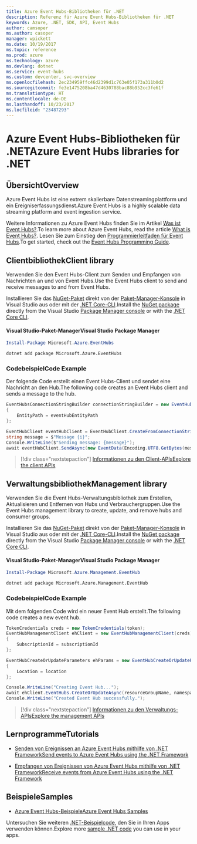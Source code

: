 ```yaml
---
title: Azure Event Hubs-Bibliotheken für .NET
description: Referenz für Azure Event Hubs-Bibliotheken für .NET
keywords: Azure, .NET, SDK, API, Event Hubs
author: camsoper
ms.author: casoper
manager: wpickett
ms.date: 10/19/2017
ms.topic: reference
ms.prod: azure
ms.technology: azure
ms.devlang: dotnet
ms.service: event-hubs
ms.custom: devcenter, svc-overview
ms.openlocfilehash: 2ec234959ffc46d2399d1c763e05f173a311b0d2
ms.sourcegitcommit: fe3e1475208ba47d4630788bac88b952cc3fe61f
ms.translationtype: HT
ms.contentlocale: de-DE
ms.lasthandoff: 10/23/2017
ms.locfileid: "23487293"
---
```

# <a name="azure-event-hubs-libraries-for-net"></a><span data-ttu-id="50d4f-104">Azure Event Hubs-Bibliotheken für .NET</span><span class="sxs-lookup"><span data-stu-id="50d4f-104">Azure Event Hubs libraries for .NET</span></span>

## <a name="overview"></a><span data-ttu-id="50d4f-105">Übersicht</span><span class="sxs-lookup"><span data-stu-id="50d4f-105">Overview</span></span>

<span data-ttu-id="50d4f-106">Azure Event Hubs ist eine extrem skalierbare Datenstreamingplattform und ein Ereigniserfassungsdienst.</span><span class="sxs-lookup"><span data-stu-id="50d4f-106">Azure Event Hubs is a highly scalable data streaming platform and event ingestion service.</span></span>

<span data-ttu-id="50d4f-107">Weitere Informationen zu Azure Event Hubs finden Sie im Artikel [Was ist Event Hubs?](/azure/event-hubs/event-hubs-what-is-event-hubs).</span><span class="sxs-lookup"><span data-stu-id="50d4f-107">To learn more about Azure Event Hubs, read the article [What is Event Hubs?](/azure/event-hubs/event-hubs-what-is-event-hubs).</span></span>  <span data-ttu-id="50d4f-108">Lesen Sie zum Einstieg den [Programmierleitfaden für Event Hubs](/azure/event-hubs/event-hubs-programming-guide).</span><span class="sxs-lookup"><span data-stu-id="50d4f-108">To get started, check out the [Event Hubs Programming Guide](/azure/event-hubs/event-hubs-programming-guide).</span></span>

## <a name="client-library"></a><span data-ttu-id="50d4f-109">Clientbibliothek</span><span class="sxs-lookup"><span data-stu-id="50d4f-109">Client library</span></span>

<span data-ttu-id="50d4f-110">Verwenden Sie den Event Hubs-Client zum Senden und Empfangen von Nachrichten an und von Event Hubs.</span><span class="sxs-lookup"><span data-stu-id="50d4f-110">Use the Event Hubs client to send and receive messages to and from Event Hubs.</span></span>

<span data-ttu-id="50d4f-111">Installieren Sie das [NuGet-Paket](https://www.nuget.org/packages/Microsoft.Azure.EventHubs) direkt von der [Paket-Manager-Konsole][PackageManager] in Visual Studio aus oder mit der [.NET Core-CLI][DotNetCLI].</span><span class="sxs-lookup"><span data-stu-id="50d4f-111">Install the [NuGet package](https://www.nuget.org/packages/Microsoft.Azure.EventHubs) directly from the Visual Studio [Package Manager console][PackageManager] or with the [.NET Core CLI][DotNetCLI].</span></span>

#### <a name="visual-studio-package-manager"></a><span data-ttu-id="50d4f-112">Visual Studio-Paket-Manager</span><span class="sxs-lookup"><span data-stu-id="50d4f-112">Visual Studio Package Manager</span></span>

```powershell
Install-Package Microsoft.Azure.EventHubs
```

```bash
dotnet add package Microsoft.Azure.EventHubs
```

### <a name="code-example"></a><span data-ttu-id="50d4f-113">Codebeispiel</span><span class="sxs-lookup"><span data-stu-id="50d4f-113">Code Example</span></span>

<span data-ttu-id="50d4f-114">Der folgende Code erstellt einen Event Hubs-Client und sendet eine Nachricht an den Hub.</span><span class="sxs-lookup"><span data-stu-id="50d4f-114">The following code creates an Event Hubs client and sends a message to the hub.</span></span>

```csharp
EventHubsConnectionStringBuilder connectionStringBuilder = new EventHubsConnectionStringBuilder(eventHubConnectionString)
{
    EntityPath = eventHubEntityPath
};

EventHubClient eventHubClient = EventHubClient.CreateFromConnectionString(connectionStringBuilder.ToString());
string message = $"Message {i}";
Console.WriteLine($"Sending message: {message}");
await eventHubClient.SendAsync(new EventData(Encoding.UTF8.GetBytes(message)));
```

> [!div class="nextstepaction"]
> [<span data-ttu-id="50d4f-115">Informationen zu den Client-APIs</span><span class="sxs-lookup"><span data-stu-id="50d4f-115">Explore the client APIs</span></span>](/dotnet/api/overview/azure/eventhub/client)

## <a name="management-library"></a><span data-ttu-id="50d4f-116">Verwaltungsbibliothek</span><span class="sxs-lookup"><span data-stu-id="50d4f-116">Management library</span></span>

<span data-ttu-id="50d4f-117">Verwenden Sie die Event Hubs-Verwaltungsbibliothek zum Erstellen, Aktualisieren und Entfernen von Hubs und Verbrauchergruppen.</span><span class="sxs-lookup"><span data-stu-id="50d4f-117">Use the Event Hubs management library to create, update, and remove hubs and consumer groups.</span></span>

<span data-ttu-id="50d4f-118">Installieren Sie das [NuGet-Paket](https://www.nuget.org/packages/Microsoft.Azure.Management.EventHub) direkt von der [Paket-Manager-Konsole][PackageManager] in Visual Studio aus oder mit der [.NET Core-CLI][DotNetCLI].</span><span class="sxs-lookup"><span data-stu-id="50d4f-118">Install the [NuGet package](https://www.nuget.org/packages/Microsoft.Azure.Management.EventHub) directly from the Visual Studio [Package Manager console][PackageManager] or with the [.NET Core CLI][DotNetCLI].</span></span>

#### <a name="visual-studio-package-manager"></a><span data-ttu-id="50d4f-119">Visual Studio-Paket-Manager</span><span class="sxs-lookup"><span data-stu-id="50d4f-119">Visual Studio Package Manager</span></span>

```powershell
Install-Package Microsoft.Azure.Management.EventHub
```

```bash
dotnet add package Microsoft.Azure.Management.EventHub
```

### <a name="code-example"></a><span data-ttu-id="50d4f-120">Codebeispiel</span><span class="sxs-lookup"><span data-stu-id="50d4f-120">Code Example</span></span>

<span data-ttu-id="50d4f-121">Mit dem folgenden Code wird ein neuer Event Hub erstellt.</span><span class="sxs-lookup"><span data-stu-id="50d4f-121">The following code creates a new event hub.</span></span>

```csharp
TokenCredentials creds = new TokenCredentials(token);
EventHubManagementClient ehClient = new EventHubManagementClient(creds)
{
    SubscriptionId = subscriptionId
};

EventHubCreateOrUpdateParameters ehParams = new EventHubCreateOrUpdateParameters()
{
    Location = location
};

Console.WriteLine("Creating Event Hub...");
await ehClient.EventHubs.CreateOrUpdateAsync(resourceGroupName, namespaceName, EventHubName, ehParams);
Console.WriteLine("Created Event Hub successfully.");
```

> [!div class="nextstepaction"]
> [<span data-ttu-id="50d4f-122">Informationen zu den Verwaltungs-APIs</span><span class="sxs-lookup"><span data-stu-id="50d4f-122">Explore the management APIs</span></span>](/dotnet/api/overview/azure/eventhub/management)

## <a name="tutorials"></a><span data-ttu-id="50d4f-123">Lernprogramme</span><span class="sxs-lookup"><span data-stu-id="50d4f-123">Tutorials</span></span>

* [<span data-ttu-id="50d4f-124">Senden von Ereignissen an Azure Event Hubs mithilfe von .NET Framework</span><span class="sxs-lookup"><span data-stu-id="50d4f-124">Send events to Azure Event Hubs using the .NET Framework</span></span>](/azure/event-hubs/event-hubs-dotnet-framework-getstarted-send)

* [<span data-ttu-id="50d4f-125">Empfangen von Ereignissen von Azure Event Hubs mithilfe von .NET Framework</span><span class="sxs-lookup"><span data-stu-id="50d4f-125">Receive events from Azure Event Hubs using the .NET Framework</span></span>](/azure/event-hubs/event-hubs-dotnet-framework-getstarted-receive-eph)

## <a name="samples"></a><span data-ttu-id="50d4f-126">Beispiele</span><span class="sxs-lookup"><span data-stu-id="50d4f-126">Samples</span></span>

* [<span data-ttu-id="50d4f-127">Azure Event Hubs-Beispiele</span><span class="sxs-lookup"><span data-stu-id="50d4f-127">Azure Event Hubs Samples</span></span>](https://github.com/Azure/azure-event-hubs/tree/master/samples)

<span data-ttu-id="50d4f-128">Untersuchen Sie weiteren [.NET-Beispielcode](https://azure.microsoft.com/resources/samples/?platform=dotnet), den Sie in Ihren Apps verwenden können.</span><span class="sxs-lookup"><span data-stu-id="50d4f-128">Explore more [sample .NET code](https://azure.microsoft.com/resources/samples/?platform=dotnet) you can use in your apps.</span></span>

[PackageManager]: https://docs.microsoft.com/nuget/tools/package-manager-console
[DotNetCLI]: https://docs.microsoft.com/dotnet/core/tools/dotnet-add-package
